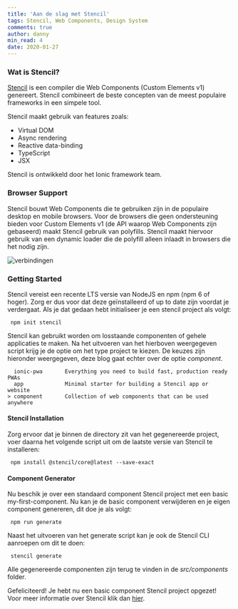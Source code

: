 ```yaml
---
title: 'Aan de slag met Stencil'
tags: Stencil, Web Components, Design System
comments: true
author: danny
min_read: 4
date: 2020-01-27
---
```


### Wat is Stencil?
[Stencil](https://stenciljs.com/) is een compiler die Web Components (Custom Elements v1) genereert. Stencil combineert de beste concepten van de meest populaire frameworks in een simpele tool.

Stencil maakt gebruik van features zoals:
* Virtual DOM
* Async rendering
* Reactive data-binding
* TypeScript
* JSX

Stencil is ontwikkeld door het Ionic framework team.

### Browser Support

Stencil bouwt Web Components die te gebruiken zijn in de populaire desktop en mobile browsers. Voor de browsers die geen ondersteuning bieden voor Custom Elements v1 (de API waarop Web Components zijn gebaseerd) maakt Stencil gebruik van polyfills.
Stencil maakt hiervoor gebruik van een dynamic loader die de polyfill alleen inlaadt in browsers die het nodig zijn.

![verbindingen](/assets/stencil-getting-started/stencil-browsersupport.png)

### Getting Started

Stencil vereist een recente LTS versie van NodeJS en npm (npm 6 of hoger). Zorg er dus voor dat deze geïnstalleerd of up to date zijn voordat je verdergaat. Als je dat gedaan hebt initialiseer je een stencil project als volgt:

```
 npm init stencil
```

Stencil kan gebruikt worden om losstaande componenten of gehele applicaties te maken. Na het uitvoeren van het hierboven weergegeven script krijg je de optie om het type project te kiezen.
De keuzes zijn hieronder weergegeven, deze blog gaat echter over de optie _component_.

```
  ionic-pwa       Everything you need to build fast, production ready PWAs 
  app             Minimal starter for building a Stencil app or website
> component       Collection of web components that can be used anywhere
```

#### Stencil Installation
Zorg ervoor dat je binnen de directory zit van het gegenereerde project, voer daarna het volgende script uit om de laatste versie van Stencil te installeren:

```
 npm install @stencil/core@latest --save-exact
```

#### Component Generator
Nu beschik je over een standaard component Stencil project met een basic my-first-component.
Nu kan je de basic component verwijderen en je eigen component genereren, dit doe je als volgt:

```
 npm run generate
```

Naast het uitvoeren van het generate script kan je ook de Stencil CLI aanroepen om dit te doen:

```
 stencil generate
```

Alle gegenereerde componenten zijn terug te vinden in de _src/components_ folder.


Gefeliciteerd! Je hebt nu een basic component Stencil project opgezet! Voor meer informatie over Stencil klik dan [hier](https://stenciljs.com/docs/getting-started).
